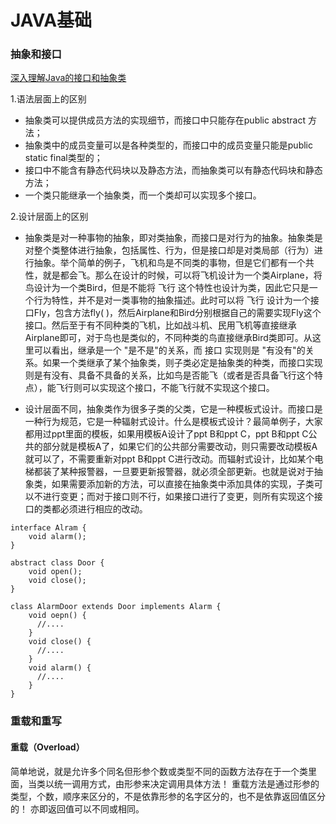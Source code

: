 # JAVA基础


### 抽象和接口

[深入理解Java的接口和抽象类](http://www.cnblogs.com/dolphin0520/p/3811437.html)

1.语法层面上的区别

* 抽象类可以提供成员方法的实现细节，而接口中只能存在public abstract 方法；
* 抽象类中的成员变量可以是各种类型的，而接口中的成员变量只能是public static final类型的；
* 接口中不能含有静态代码块以及静态方法，而抽象类可以有静态代码块和静态方法；
* 一个类只能继承一个抽象类，而一个类却可以实现多个接口。

2.设计层面上的区别

* 抽象类是对一种事物的抽象，即对类抽象，而接口是对行为的抽象。抽象类是对整个类整体进行抽象，包括属性、行为，但是接口却是对类局部（行为）进行抽象。举个简单的例子，飞机和鸟是不同类的事物，但是它们都有一个共性，就是都会飞。那么在设计的时候，可以将飞机设计为一个类Airplane，将鸟设计为一个类Bird，但是不能将 飞行 这个特性也设计为类，因此它只是一个行为特性，并不是对一类事物的抽象描述。此时可以将 飞行 设计为一个接口Fly，包含方法fly( )，然后Airplane和Bird分别根据自己的需要实现Fly这个接口。然后至于有不同种类的飞机，比如战斗机、民用飞机等直接继承Airplane即可，对于鸟也是类似的，不同种类的鸟直接继承Bird类即可。从这里可以看出，继承是一个 "是不是"的关系，而 接口 实现则是 "有没有"的关系。如果一个类继承了某个抽象类，则子类必定是抽象类的种类，而接口实现则是有没有、具备不具备的关系，比如鸟是否能飞（或者是否具备飞行这个特点），能飞行则可以实现这个接口，不能飞行就不实现这个接口。

* 设计层面不同，抽象类作为很多子类的父类，它是一种模板式设计。而接口是一种行为规范，它是一种辐射式设计。什么是模板式设计？最简单例子，大家都用过ppt里面的模板，如果用模板A设计了ppt B和ppt C，ppt B和ppt C公共的部分就是模板A了，如果它们的公共部分需要改动，则只需要改动模板A就可以了，不需要重新对ppt B和ppt C进行改动。而辐射式设计，比如某个电梯都装了某种报警器，一旦要更新报警器，就必须全部更新。也就是说对于抽象类，如果需要添加新的方法，可以直接在抽象类中添加具体的实现，子类可以不进行变更；而对于接口则不行，如果接口进行了变更，则所有实现这个接口的类都必须进行相应的改动。

```
interface Alram {
    void alarm();
}
 
abstract class Door {
    void open();
    void close();
}
 
class AlarmDoor extends Door implements Alarm {
    void oepn() {
      //....
    }
    void close() {
      //....
    }
    void alarm() {
      //....
    }
}
```

### 重载和重写

#### 重载（Overload）
  简单地说，就是允许多个同名但形参个数或类型不同的函数方法存在于一个类里面，当类以统一调用方式，由形参来决定调用具体方法！
  重载方法是通过形参的类型，个数，顺序来区分的，不是依靠形参的名字区分的，也不是依靠返回值区分的！  亦即返回值可以不同或相同。
